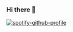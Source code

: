 ### Hi there 👋
[![spotify-github-profile](https://spotify-github-profile.vercel.app/api/view?uid=x8mv9fydnsawknrf8dxr2dwh9&cover_image=true&theme=default&show_offline=false&background_color=121212&interchange=false)](https://github.com/kittinan/spotify-github-profile)
<!--
**ericx2024/ericx2024** is a ✨ _special_ ✨ repository because its `README.md` (this file) appears on your GitHub profile.

Here are some ideas to get you started:

- 🔭 I’m currently working on ...
- 🌱 I’m currently learning ...
- 👯 I’m looking to collaborate on ...
- 🤔 I’m looking for help with ...
- 💬 Ask me about ...
- 📫 How to reach me: ...
- 😄 Pronouns: ...
- ⚡ Fun fact: ...
-->
